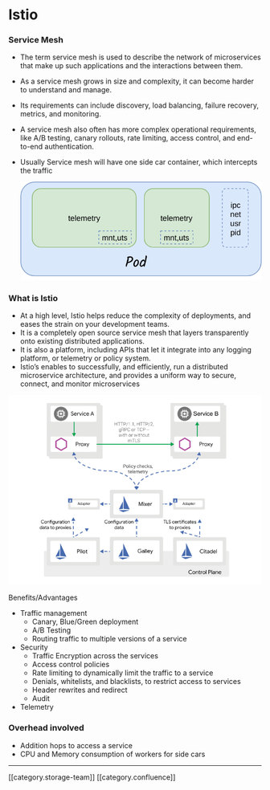 # Istio

### Service Mesh

* The term service mesh is used to describe the network of microservices that make up such applications and the interactions between them.
* As a service mesh grows in size and complexity, it can become harder to understand and manage.
* Its requirements can include discovery, load balancing, failure recovery, metrics, and monitoring.
* A service mesh also often has more complex operational requirements, like A/B testing, canary rollouts, rate limiting, access control, and end-to-end authentication.
*   Usually Service mesh will have one side car container, which intercepts the traffic

    ![](../../../../DevOpsFull/AllDocs/images/storage/sidecar.png)

### What is Istio

* At a high level, Istio helps reduce the complexity of deployments, and eases the strain on your development teams.
* It is a completely open source service mesh that layers transparently onto existing distributed applications.
* It is also a platform, including APIs that let it integrate into any logging platform, or telemetry or policy system.
* Istio’s enables to successfully, and efficiently, run a distributed microservice architecture, and provides a uniform way to secure, connect, and monitor microservices

![](../../../../DevOpsFull/AllDocs/images/storage/istio1.png)

Benefits/Advantages

* Traffic management
  * Canary, Blue/Green deployment
  * A/B Testing
  * Routing traffic to multiple versions of a service
* Security
  * Traffic Encryption across the services
  * Access control policies
  * Rate limiting to dynamically limit the traffic to a service
  * Denials, whitelists, and blacklists, to restrict access to services
  * Header rewrites and redirect
  * Audit
* Telemetry

### Overhead involved

* Addition hops to access a service
* CPU and Memory consumption of workers for side cars

***

\[\[category.storage-team]] \[\[category.confluence]]
